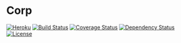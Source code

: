 Corp
=====
[![Heroku](http://heroku-badge.herokuapp.com/?app=contar&root=index.jsf)](https://contar.herokuapp.com)
[![Build Status](https://travis-ci.org/Holden-/Atv_Corporativo.svg?branch=master)](https://travis-ci.org/Holden-/Atv_Corporativo)
[![Coverage Status](https://coveralls.io/repos/github/persapiens/conta/badge.svg?branch=master)](https://coveralls.io/github/persapiens/conta?branch=master)
[![Dependency Status](https://www.versioneye.com/user/projects/573c95dace8d0e00360bcee6/badge.svg?style=flat)](https://www.versioneye.com/user/projects/573c95dace8d0e00360bcee6)
[![License](http://img.shields.io/:license-apache-blue.svg)](http://www.apache.org/licenses/LICENSE-2.0.html)

